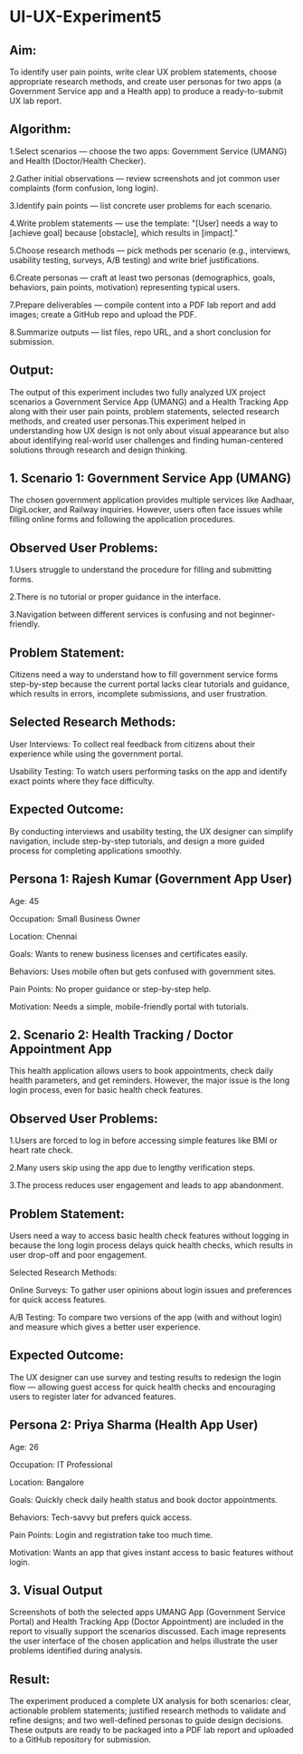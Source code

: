 # UI-UX-Experiment5

## Aim:

To identify user pain points, write clear UX problem statements, choose appropriate research methods, and create user personas for two apps (a Government Service app and a Health app) to produce a ready-to-submit UX lab report.

## Algorithm:

1.Select scenarios — choose the two apps: Government Service (UMANG) and Health (Doctor/Health Checker).

2.Gather initial observations — review screenshots and jot common user complaints (form confusion, long login).

3.Identify pain points — list concrete user problems for each scenario.

4.Write problem statements — use the template:
"[User] needs a way to [achieve goal] because [obstacle], which results in [impact]."

5.Choose research methods — pick methods per scenario (e.g., interviews, usability testing, surveys, A/B testing) and write brief justifications.

6.Create personas — craft at least two personas (demographics, goals, behaviors, pain points, motivation) representing typical users.

7.Prepare deliverables — compile content into a PDF lab report and add images; create a GitHub repo and upload the PDF.

8.Summarize outputs — list files, repo URL, and a short conclusion for submission.

## Output:

The output of this experiment includes two fully analyzed UX project scenarios a Government Service App (UMANG) and a Health Tracking App along with their user pain points, problem statements, selected research methods, and created user personas.This experiment helped in understanding how UX design is not only about visual appearance but also about identifying real-world user challenges and finding human-centered solutions through research and design thinking.

## 1. Scenario 1: Government Service App (UMANG)

The chosen government application provides multiple services like Aadhaar, DigiLocker, and Railway inquiries. However, users often face issues while filling online forms and following the application procedures.

## Observed User Problems:

1.Users struggle to understand the procedure for filling and submitting forms.

2.There is no tutorial or proper guidance in the interface.

3.Navigation between different services is confusing and not beginner-friendly.

## Problem Statement:

Citizens need a way to understand how to fill government service forms step-by-step because the current portal lacks clear tutorials and guidance, which results in errors, incomplete submissions, and user frustration.

## Selected Research Methods:

User Interviews: To collect real feedback from citizens about their experience while using the government portal.

Usability Testing: To watch users performing tasks on the app and identify exact points where they face difficulty.

## Expected Outcome:
By conducting interviews and usability testing, the UX designer can simplify navigation, include step-by-step tutorials, and design a more guided process for completing applications smoothly.

## Persona 1: Rajesh Kumar (Government App User)

Age: 45

Occupation: Small Business Owner

Location: Chennai

Goals: Wants to renew business licenses and certificates easily.

Behaviors: Uses mobile often but gets confused with government sites.

Pain Points: No proper guidance or step-by-step help.

Motivation: Needs a simple, mobile-friendly portal with tutorials.

## 2. Scenario 2: Health Tracking / Doctor Appointment App

This health application allows users to book appointments, check daily health parameters, and get reminders. However, the major issue is the long login process, even for basic health check features.

## Observed User Problems:

1.Users are forced to log in before accessing simple features like BMI or heart rate check.

2.Many users skip using the app due to lengthy verification steps.

3.The process reduces user engagement and leads to app abandonment.

## Problem Statement:

Users need a way to access basic health check features without logging in because the long login process delays quick health checks, which results in user drop-off and poor engagement.

Selected Research Methods:

Online Surveys: To gather user opinions about login issues and preferences for quick access features.

A/B Testing: To compare two versions of the app (with and without login) and measure which gives a better user experience.

## Expected Outcome:
The UX designer can use survey and testing results to redesign the login flow — allowing guest access for quick health checks and encouraging users to register later for advanced features.

## Persona 2: Priya Sharma (Health App User)

Age: 26

Occupation: IT Professional

Location: Bangalore

Goals: Quickly check daily health status and book doctor appointments.

Behaviors: Tech-savvy but prefers quick access.

Pain Points: Login and registration take too much time.

Motivation: Wants an app that gives instant access to basic features without login.
## 3. Visual Output

Screenshots of both the selected apps UMANG App (Government Service Portal) and Health Tracking App (Doctor Appointment) are included in the report to visually support the scenarios discussed.
Each image represents the user interface of the chosen application and helps illustrate the user problems identified during analysis.



## Result:

The experiment produced a complete UX analysis for both scenarios: clear, actionable problem statements; justified research methods to validate and refine designs; and two well-defined personas to guide design decisions. These outputs are ready to be packaged into a PDF lab report and uploaded to a GitHub repository for submission.
